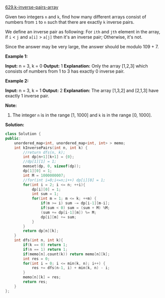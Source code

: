 [629.k-inverse-pairs-array](https://leetcode.com/problems/k-inverse-pairs-array/)  

Given two integers `n` and `k`, find how many different arrays consist of numbers from `1` to `n` such that there are exactly `k` inverse pairs.

We define an inverse pair as following: For `ith` and `jth` element in the array, if `i` < `j` and `a[i]` > `a[j]` then it's an inverse pair; Otherwise, it's not.

Since the answer may be very large, the answer should be modulo 109 + 7.

**Example 1:**

**Input:** n = 3, k = 0
**Output:** 1
**Explanation:** 
Only the array \[1,2,3\] which consists of numbers from 1 to 3 has exactly 0 inverse pair.

**Example 2:**

**Input:** n = 3, k = 1
**Output:** 2
**Explanation:** 
The array \[1,3,2\] and \[2,1,3\] have exactly 1 inverse pair.

**Note:**

1.  The integer `n` is in the range \[1, 1000\] and `k` is in the range \[0, 1000\].  



**Solution:**  

```cpp
class Solution {
public:
    unordered_map<int, unordered_map<int, int> > memo;
    int kInversePairs(int n, int k) {
        //return dfs(n, k);
        int dp[n+1][k+1] = {0};
        //dp[1][1] = 1;
        memset(dp, 0, sizeof(dp));
        dp[1][0] = 1;
        int M = 1000000007;
        //for(int i=0;i<=n;i++) dp[i][0] = 1;
        for(int i = 2; i <= n; ++i){
            dp[i][0] = 1;
            int sum = 1;
            for(int m = 1; m <= k; ++m) {
                if(m >= i) sum -= dp[i-1][m-i];
                if(sum < 0) sum = (sum + M) %M;
                (sum += dp[i-1][m]) %= M;
                dp[i][m] += sum;
            }
        }
        return dp[n][k];
    }
    int dfs(int n, int k){
        if(k == 0) return 1;
        if(n == 1) return 1;
        if(memo[n].count(k)) return memo[n][k];
        int res = 0;
        for(int i = 0; i <= min(k, n); i++) {
            res += dfs(n-1, i) + min(k, n) - i;
        }
        memo[n][k] = res;
        return res;
    }
};
```
      